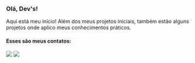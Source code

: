 <h3>Olá, Dev's!</h3>

<p color=pink>Aqui está meu início! Além dos meus projetos iniciais, também estão alguns projetos onde aplico meus conhecimentos práticos.</p>
</div> 
<h4>Esses são meus contatos: </h4>
<div>
<a href="https://www.linkedin.com/in/evilyn-araujo-profiledev" target="_blank"><img src="https://img.shields.io/badge/-LinkedIn-%230077B5?style=for-the-badge&logo=linkedin&logoColor=white" target="_blank"></a>   
  <a href = "https://evilyndeveloper@gmail.com"><img src="https://img.shields.io/badge/Gmail-D14836?style=for-the-badge&logo=gmail&logoColor=white" target="_blank"></a>
</div>
